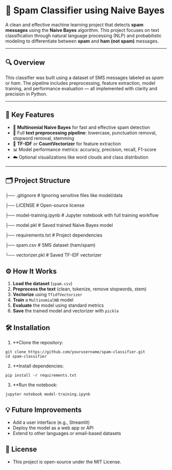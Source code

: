 # 📧 Spam Classifier using Naive Bayes

A clean and effective machine learning project that detects **spam messages** using the **Naive Bayes** algorithm. This project focuses on text classification through natural language processing (NLP) and probabilistic modeling to differentiate between **spam** and **ham (not spam)** messages.

---

## 🔍 Overview

This classifier was built using a dataset of SMS messages labeled as *spam* or *ham*. The pipeline includes preprocessing, feature extraction, model training, and performance evaluation — all implemented with clarity and precision in Python.

---

## 🚀 Key Features

- 🧠 **Multinomial Naive Bayes** for fast and effective spam detection  
- 🧹 Full **text preprocessing pipeline**: lowercase, punctuation removal, stopword removal, stemming  
- 🔢 **TF-IDF** or **CountVectorizer** for feature extraction  
- 📊 Model performance metrics: accuracy, precision, recall, F1-score  
- ☁️ Optional visualizations like word clouds and class distribution  

---

## 🗂️ Project Structure


├── .gitignore # Ignoring sensitive files like model/data


├── LICENSE # Open-source license

├── model-training.ipynb # Jupyter notebook with full training workflow

├── model.pkl # Saved trained Naive Bayes model

├── requirements.txt # Project dependencies

├── spam.csv # SMS dataset (ham/spam)

└── vectorizer.pkl # Saved TF-IDF vectorizer

## ⚙️ How It Works

1. **Load the dataset** (`spam.csv`)
2. **Preprocess the text** (clean, tokenize, remove stopwords, stem)
3. **Vectorize** using `TfidfVectorizer`
4. **Train** a `MultinomialNB` model
5. **Evaluate** the model using standard metrics
6. **Save** the trained model and vectorizer with `pickle`

## 🛠️ Installation

1. **Clone the repository:
```
git clone https://github.com/yourusername/spam-classifier.git
cd spam-classifier
```
2. **Install dependencies:
```
pip install -r requirements.txt
```
3. **Run the notebook:
```
jupyter notebook model-training.ipynb
```

## 💡 Future Improvements
- Add a user interface (e.g., Streamlit)
- Deploy the model as a web app or API
- Extend to other languages or email-based datasets

## 📝 License
- This project is open-source under the MIT License.



